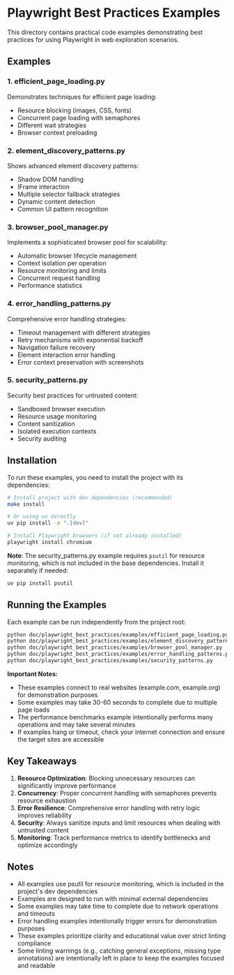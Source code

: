 # Playwright Best Practices Examples

This directory contains practical code examples demonstrating best practices for using Playwright in web exploration scenarios.

## Examples

### 1. efficient_page_loading.py
Demonstrates techniques for efficient page loading:
- Resource blocking (images, CSS, fonts)
- Concurrent page loading with semaphores
- Different wait strategies
- Browser context preloading

### 2. element_discovery_patterns.py
Shows advanced element discovery patterns:
- Shadow DOM handling
- IFrame interaction
- Multiple selector fallback strategies
- Dynamic content detection
- Common UI pattern recognition

### 3. browser_pool_manager.py
Implements a sophisticated browser pool for scalability:
- Automatic browser lifecycle management
- Context isolation per operation
- Resource monitoring and limits
- Concurrent request handling
- Performance statistics

### 4. error_handling_patterns.py
Comprehensive error handling strategies:
- Timeout management with different strategies
- Retry mechanisms with exponential backoff
- Navigation failure recovery
- Element interaction error handling
- Error context preservation with screenshots

### 5. security_patterns.py
Security best practices for untrusted content:
- Sandboxed browser execution
- Resource usage monitoring
- Content sanitization
- Isolated execution contexts
- Security auditing

## Installation

To run these examples, you need to install the project with its dependencies:

```bash
# Install project with dev dependencies (recommended)
make install

# Or using uv directly
uv pip install -e ".[dev]"

# Install Playwright browsers (if not already installed)
playwright install chromium
```

**Note**: The security_patterns.py example requires `psutil` for resource monitoring, which is not included in the base dependencies. Install it separately if needed:

```bash
uv pip install psutil
```

## Running the Examples

Each example can be run independently from the project root:

```bash
python doc/playwright_best_practices/examples/efficient_page_loading.py
python doc/playwright_best_practices/examples/element_discovery_patterns.py
python doc/playwright_best_practices/examples/browser_pool_manager.py
python doc/playwright_best_practices/examples/error_handling_patterns.py
python doc/playwright_best_practices/examples/security_patterns.py
```

**Important Notes:**
- These examples connect to real websites (example.com, example.org) for demonstration purposes
- Some examples may take 30-60 seconds to complete due to multiple page loads
- The performance benchmarks example intentionally performs many operations and may take several minutes
- If examples hang or timeout, check your internet connection and ensure the target sites are accessible

## Key Takeaways

1. **Resource Optimization**: Blocking unnecessary resources can significantly improve performance
2. **Concurrency**: Proper concurrent handling with semaphores prevents resource exhaustion
3. **Error Resilience**: Comprehensive error handling with retry logic improves reliability
4. **Security**: Always sanitize inputs and limit resources when dealing with untrusted content
5. **Monitoring**: Track performance metrics to identify bottlenecks and optimize accordingly

## Notes

- All examples use psutil for resource monitoring, which is included in the project's dev dependencies
- Examples are designed to run with minimal external dependencies
- Some examples may take time to complete due to network operations and timeouts
- Error handling examples intentionally trigger errors for demonstration purposes
- These examples prioritize clarity and educational value over strict linting compliance
- Some linting warnings (e.g., catching general exceptions, missing type annotations) are intentionally left in place to keep the examples focused and readable